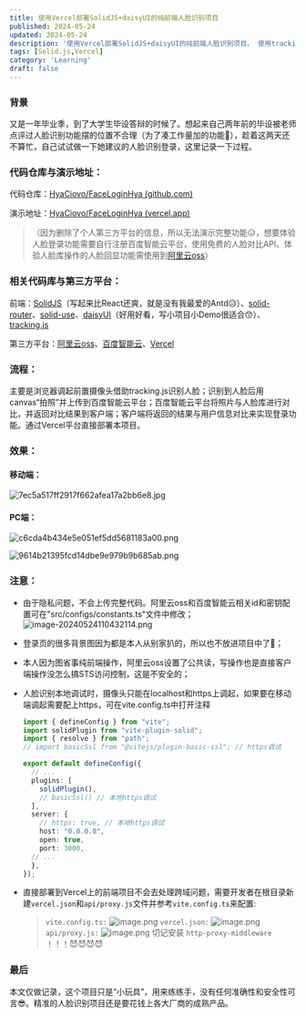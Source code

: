 ```yaml
---
title: 使用Vercel部署SolidJS+daisyUI的纯前端人脸识别项目
published: 2024-05-24
updated: 2024-05-24
description: '使用Vercel部署SolidJS+daisyUI的纯前端人脸识别项目。 使用tracking.js识别人脸，并上传到百度智能云进行人脸对比。解决Vercel上传项目的接口跨域问题。'
tags: [Solid.js,Vercel]
category: 'Learning'
draft: false 
---
```


### 背景

又是一年毕业季，到了大学生毕设答辩的时候了。想起来自己两年前的毕设被老师点评过人脸识别功能摆的位置不合理（为了凑工作量加的功能🫠），趁着这两天还不算忙，自己试试做一下她建议的人脸识别登录，这里记录一下过程。

### 代码仓库与演示地址：

代码仓库：[HyaCiovo/FaceLoginHya (github.com)](https://github.com/HyaCiovo/FaceLoginHya)

演示地址：[HyaCiovo/FaceLoginHya (vercel.app)](https://face-login-hya.vercel.app)
>（因为删除了个人第三方平台的信息，所以无法演示完整功能😥，想要体验人脸登录功能需要自行注册百度智能云平台，使用免费的人脸对比API。体验人脸库操作的人脸回显功能需使用到[阿里云oss](https://www.aliyun.com/activity?userCode=txcdw8rg)）

### 相关代码库与第三方平台：

前端：[SolidJS](https://www.solidjs.com/)（写起来比React还爽，就是没有我最爱的Antd😥）、[solid-router](https://github.com/solidjs/solid-router)、[solid-use](https://solidjs-use.github.io/solidjs-use/)、[daisyUI](https://daisyui.com/)（好用好看，写小项目小Demo很适合😙）、[tracking.js](https://trackingjs.com/)

第三方平台：[阿里云oss](https://www.aliyun.com/product/oss?userCode=txcdw8rg)、[百度智能云](https://cloud.baidu.com/)、[Vercel](https://vercel.com/)

### 流程：

主要是浏览器调起前置摄像头借助tracking.js识别人脸；识别到人脸后用canvas“拍照”并上传到百度智能云平台；百度智能云平台将照片与人脸库进行对比，并返回对比结果到客户端；客户端将返回的结果与用户信息对比来实现登录功能。通过Vercel平台直接部署本项目。

### 效果：

#### 移动端：

![7ec5a517ff2917f662afea17a2bb6e8.jpg](https://p1-juejin.byteimg.com/tos-cn-i-k3u1fbpfcp/d9209a1c74234d59a51fe1f7b49c7a4a~tplv-k3u1fbpfcp-jj-mark:0:0:0:0:q75.image#?w=3072&h=3014&s=1389899&e=jpg&b=e6effc)

#### PC端：

![c6cda4b434e5e051ef5dd5681183a00.png](https://p6-juejin.byteimg.com/tos-cn-i-k3u1fbpfcp/39bb3f7788d246ccb96191fbe3444aa5~tplv-k3u1fbpfcp-jj-mark:0:0:0:0:q75.image#?w=1896&h=960&s=2171755&e=png&a=1&b=07193b)

![9614b21395fcd14dbe9e979b9b685ab.png](https://p1-juejin.byteimg.com/tos-cn-i-k3u1fbpfcp/0392ec196dbc4c84b44136e0aac437d3~tplv-k3u1fbpfcp-jj-mark:0:0:0:0:q75.image#?w=1900&h=960&s=2001455&e=png&a=1&b=07183a)

### 注意：

- 由于隐私问题，不会上传完整代码。阿里云oss和百度智能云相关id和密钥配置可在"src/configs/constants.ts"文件中修改；
  ![image-20240524110432114.png](https://p3-juejin.byteimg.com/tos-cn-i-k3u1fbpfcp/1fd04f9f6faa44478c31ba4a236910c1~tplv-k3u1fbpfcp-jj-mark:0:0:0:0:q75.image#?w=1365&h=680&s=121900&e=png&b=282c34)
  
- 登录页的很多背景图因为都是本人从别家扒的，所以也不放进项目中了👻；

- 本人因为图省事纯前端操作，阿里云oss设置了公共读，写操作也是直接客户端操作没怎么搞STS访问控制，这是不安全的；

- 人脸识别本地调试时，摄像头只能在localhost和https上调起，如果要在移动端调起需要配上https，可在vite.config.ts中打开注释

  ```ts
  import { defineConfig } from "vite";
  import solidPlugin from "vite-plugin-solid";
  import { resolve } from "path";
  // import basicSsl from "@vitejs/plugin-basic-ssl"; // https调试
  
  export default defineConfig({
    // ...
    plugins: [
      solidPlugin(),
      // basicSsl() // 本地https调试
    ],
    server: {
      // https: true, // 本地https调试
      host: "0.0.0.0",
      open: true,
      port: 3000,
  	// ...
    },
  });
  ```
- 直接部署到Vercel上的前端项目不会去处理跨域问题，需要开发者在根目录新建`vercel.json`和`api/proxy.js`文件并参考`vite.config.ts`来配置:

  > `vite.config.ts:`
  ![image.png](https://p9-juejin.byteimg.com/tos-cn-i-k3u1fbpfcp/d2f902827f874ba59aaeb3466851be89~tplv-k3u1fbpfcp-jj-mark:0:0:0:0:q75.image#?w=789&h=356&s=40158&e=png&b=282c34)
  `vercel.json:`
  ![image.png](https://p3-juejin.byteimg.com/tos-cn-i-k3u1fbpfcp/25963643bb1045a09cbe5c5a79c4a60c~tplv-k3u1fbpfcp-jj-mark:0:0:0:0:q75.image#?w=680&h=388&s=30207&e=png&b=282c34)
  `api/proxy.js:`
  ![image.png](https://p6-juejin.byteimg.com/tos-cn-i-k3u1fbpfcp/8ce7e333ab3643e5b0c0f15a7bcbd1bb~tplv-k3u1fbpfcp-jj-mark:0:0:0:0:q75.image#?w=962&h=718&s=148137&e=png&b=282c34)
  切记安装 `http-proxy-middleware` ！！！😈😈😈😈
  
### 最后
本文仅做记录，这个项目只是“小玩具”，用来练练手，没有任何准确性和安全性可言😎。精准的人脸识别项目还是要花钱上各大厂商的成熟产品。
